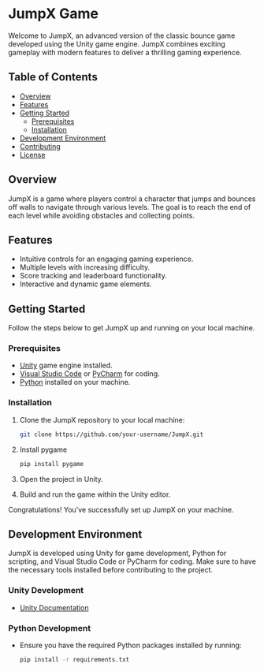 # JumpX Game

Welcome to JumpX, an advanced version of the classic bounce game developed using the Unity game engine. JumpX combines exciting gameplay with modern features to deliver a thrilling gaming experience.

## Table of Contents
- [Overview](#overview)
- [Features](#features)
- [Getting Started](#getting-started)
  - [Prerequisites](#prerequisites)
  - [Installation](#installation)
- [Development Environment](#development-environment)
- [Contributing](#contributing)
- [License](#license)

## Overview
JumpX is a game where players control a character that jumps and bounces off walls to navigate through various levels. The goal is to reach the end of each level while avoiding obstacles and collecting points.

## Features
- Intuitive controls for an engaging gaming experience.
- Multiple levels with increasing difficulty.
- Score tracking and leaderboard functionality.
- Interactive and dynamic game elements.

## Getting Started
Follow the steps below to get JumpX up and running on your local machine.

### Prerequisites
- [Unity](https://unity.com/) game engine installed.
- [Visual Studio Code](https://code.visualstudio.com/) or [PyCharm](https://www.jetbrains.com/pycharm/) for coding.
- [Python](https://www.python.org/) installed on your machine.

### Installation
1. Clone the JumpX repository to your local machine:
    ```bash
    git clone https://github.com/your-username/JumpX.git
    ```
2. Install pygame
    ```bash
    pip install pygame
    ```
2. Open the project in Unity.

3. Build and run the game within the Unity editor.

Congratulations! You've successfully set up JumpX on your machine.

## Development Environment
JumpX is developed using Unity for game development, Python for scripting, and Visual Studio Code or PyCharm for coding. Make sure to have the necessary tools installed before contributing to the project.

### Unity Development
- [Unity Documentation](https://docs.unity3d.com/560/DocumentationManual.html)

### Python Development
- Ensure you have the required Python packages installed by running:
  ```bash
  pip install -r requirements.txt
